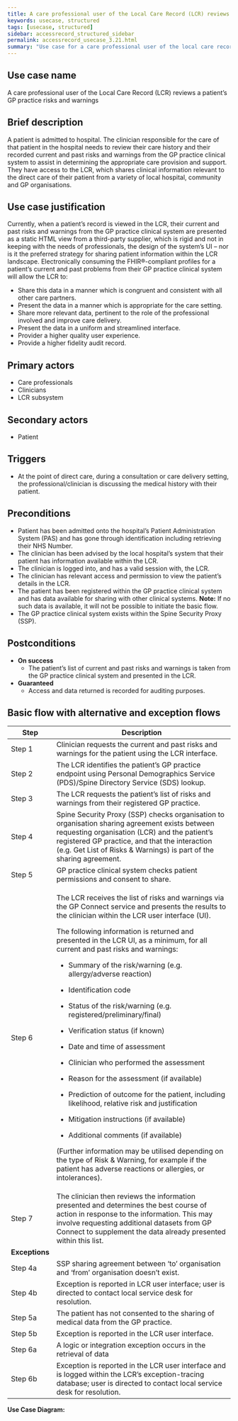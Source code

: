 ```yaml
---
title: A care professional user of the Local Care Record (LCR) reviews a patient’s GP practice risks and warnings
keywords: usecase, structured
tags: [usecase, structured] 
sidebar: accessrecord_structured_sidebar
permalink: accessrecord_usecase_3.21.html
summary: "Use case for a care professional user of the local care record reviews a patient’s GP Practice risks and warnings"
---
```


## Use case name
A care professional user of the Local Care Record (LCR) reviews a patient’s GP practice risks and warnings

## Brief description
A patient is admitted to hospital. The clinician responsible for the care of that patient in the hospital needs to review their care history and their recorded current and past risks and warnings from the GP practice clinical system to assist in determining the appropriate care provision and support. They have access to the LCR, which shares clinical information relevant to the direct care of their patient from a variety of local hospital, community and GP organisations.

## Use case justification
Currently, when a patient’s record is viewed in the LCR, their current and past risks and warnings from the GP practice clinical system are presented as a static HTML view from a third-party supplier, which is rigid and not in keeping with the needs of professionals, the design of the system’s UI – nor is it the preferred strategy for sharing patient information within the LCR landscape. Electronically consuming the FHIR®-compliant profiles for a patient’s current and past problems from their GP practice clinical system will allow the LCR to:

-   Share this data in a manner which is congruent and consistent with all other care partners.
-   Present the data in a manner which is appropriate for the care setting.
-   Share more relevant data, pertinent to the role of the professional involved and improve care delivery.
-   Present the data in a uniform and streamlined interface.
-   Provider a higher quality user experience.
-   Provide a higher fidelity audit record.

## Primary actors
-   Care professionals
-   Clinicians
-   LCR subsystem

## Secondary actors
-   Patient

## Triggers
-   At the point of direct care, during a consultation or care delivery setting, the professional/clinician is discussing the medical history with their patient.

## Preconditions
-   Patient has been admitted onto the hospital’s Patient Administration System (PAS) and has gone through identification including retrieving their NHS Number.
-   The clinician has been advised by the local hospital’s system that their patient has information available within the LCR.
-   The clinician is logged into, and has a valid session with, the LCR.
-   The clinician has relevant access and permission to view the patient’s details in the LCR.
-   The patient has been registered within the GP practice clinical system and has data available for sharing with other clinical systems. <strong>Note:</strong> If no such data is available, it will not be possible to initiate the basic flow.
-   The GP practice clinical system exists within the Spine Security Proxy (SSP).

## Postconditions
-   **On success**
    - The patient’s list of current and past risks and warnings is taken from the GP practice clinical system and presented in the LCR.
-   **Guaranteed**
    - Access and data returned is recorded for auditing purposes.

## Basic flow with alternative and exception flows

<table>
<thead>
<tr class="header">
<th style="width:10%">Step</th>
<th>Description</th>
</tr>
</thead>
<tbody>
<tr class="odd">
<td>Step 1</td>
<td>Clinician requests the current and past risks and warnings for the patient using the LCR interface.</td>
</tr>
<tr class="even">
<td>Step 2</td>
<td>The LCR identifies the patient’s GP practice endpoint using Personal Demographics Service (PDS)/Spine Directory Service (SDS) lookup.</td>
</tr>
<tr class="odd">
<td>Step 3</td>
<td>The LCR requests the patient’s list of risks and warnings from their registered GP practice.</td>
</tr>
<tr class="even">
<td>Step 4</td>
<td>Spine Security Proxy (SSP) checks organisation to organisation sharing agreement exists between requesting organisation (LCR) and the patient’s registered GP practice, and that the interaction (e.g. Get List of Risks &amp; Warnings) is part of the sharing agreement.</td>
</tr>
<tr class="odd">
<td>Step 5</td>
<td>GP practice clinical system checks patient permissions and consent to share.</td>
</tr>
<tr class="even">
<td>Step 6</td>
<td><p>The LCR receives the list of risks and warnings via the GP Connect service and presents the results to the clinician within the LCR user interface (UI).</p>
<p>The following information is returned and presented in the LCR UI, as a minimum, for all current and past risks and warnings:</p>
<ul>
<li><p>Summary of the risk/warning (e.g. allergy/adverse reaction)</p></li>
<li><p>Identification code</p></li>
<li><p>Status of the risk/warning (e.g. registered/preliminary/final)</p></li>
<li><p>Verification status (if known)</p></li>
<li><p>Date and time of assessment</p></li>
<li><p>Clinician who performed the assessment</p></li>
<li><p>Reason for the assessment (if available)</p></li>
<li><p>Prediction of outcome for the patient, including likelihood, relative risk and justification</p></li>
<li><p>Mitigation instructions (if available)</p></li>
<li><p>Additional comments (if available)</p></li>
</ul>
<p>(Further information may be utilised depending on the type of Risk &amp; Warning, for example if the patient has adverse reactions or allergies, or intolerances).</p></td>
</tr>
<tr class="odd">
<td>Step 7</td>
<td>The clinician then reviews the information presented and determines the best course of action in response to the information. This may involve requesting additional datasets from GP Connect to supplement the data already presented within this list.</td>
</tr>
<tr class="even">
<td><strong>Exceptions </strong></td>
<td></td>
</tr>
<tr class="odd">
<td>Step 4a</td>
<td>SSP sharing agreement between ‘to’ organisation and ‘from’ organisation doesn’t exist.</td>
</tr>
<tr class="even">
<td>Step 4b</td>
<td>Exception is reported in LCR user interface; user is directed to contact local service desk for resolution.</td>
</tr>
<tr class="odd">
<td>Step 5a</td>
<td>The patient has not consented to the sharing of medical data from the GP practice.</td>
</tr>
<tr class="even">
<td>Step 5b</td>
<td>Exception is reported in the LCR user interface.</td>
</tr>
<tr class="odd">
<td>Step 6a</td>
<td>A logic or integration exception occurs in the retrieval of data</td>
</tr>
<tr class="even">
<td>Step 6b</td>
<td>Exception is reported in the LCR user interface and is logged within the LCR’s exception-tracing database; user is directed to contact local service desk for resolution.</td>
</tr>
</tbody>
</table>

**Use Case Diagram:**
